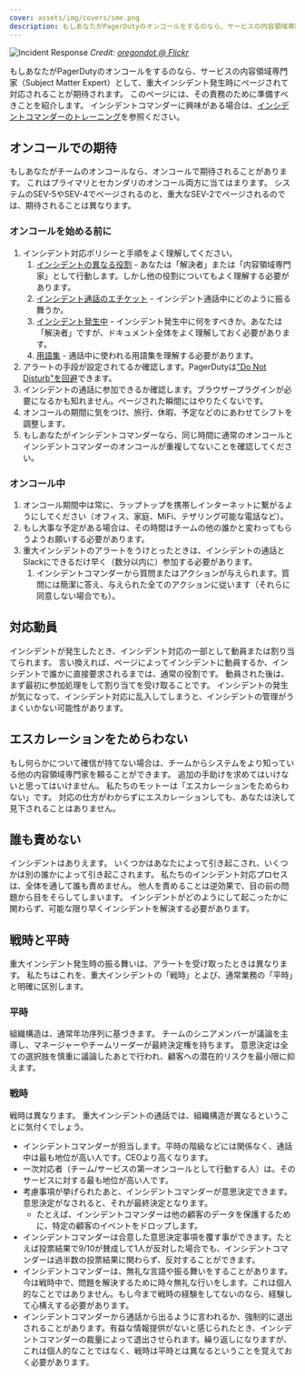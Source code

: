 ```yaml
---
cover: assets/img/covers/sme.png
description: もしあなたがPagerDutyのオンコールをするのなら、サービスの内容領域専門家（Subject Matter Expert）として、重大インシデント発生時にページされて対応されることが期待されます。このページには、その責務のために準備すべきことを紹介します。
---
```

![Incident Response](../assets/img/headers/incident_response.jpg)
*Credit: [oregondot @ Flickr](https://www.flickr.com/photos/oregondot/8743809853/in/album-72157633494644719/)*

もしあなたがPagerDutyのオンコールをするのなら、サービスの内容領域専門家（Subject Matter Expert）として、重大インシデント発生時にページされて対応されることが期待されます。
このページには、その責務のために準備すべきことを紹介します。
インシデントコマンダーに興味がある場合は、[インシデントコマンダーのトレーニング](/training/incident_commander.md)を参照ください。

## オンコールでの期待

もしあなたがチームのオンコールなら、オンコールで期待されることがあります。
これはプライマリとセカンダリのオンコール両方に当てはまります。
システムのSEV-5やSEV-4でページされるのと、重大なSEV-2でページされるのでは、期待されることは異なります。

### オンコールを始める前に

1. インシデント対応ポリシーと手順をよく理解してください。
    1. [インシデントの異なる役割](/before/different_roles.md) - あなたは「解決者」または「内容領域専門家」として行動します。しかし他の役割についてもよく理解する必要があります。
    1. [インシデント通話のエチケット](/before/call_etiquette.md) - インシデント通話中にどのように振る舞うか。
    1. [インシデント発生中](/during/during_an_incident.md) - インシデント発生中に何をすべきか。あなたは「解決者」ですが、ドキュメント全体をよく理解しておく必要があります。
    1. [用語集](/training/glossary.md) - 通話中に使われる用語集を理解する必要があります。
1. アラートの手段が設定されてるか確認します。PagerDutyは["Do Not Disturb"を回避](https://support.pagerduty.com/docs/notification-phone-numbers)できます。
1. インシデントの通話に参加できるか確認します。ブラウザープラグインが必要になるかも知れません。ページされた瞬間にはやりたくないです。
1. オンコールの期間に気をつけ、旅行、休暇、予定などのにあわせてシフトを調整します。
1. もしあなたがインシデントコマンダーなら、同じ時間に通常のオンコールとインシデントコマンダーのオンコールが重複してないことを確認してください。


### オンコール中

1. オンコール期間中は常に、ラップトップを携帯しインターネットに繋がるようにしてください（オフィス、家庭、MiFi、テザリング可能な電話など）。
1. もし大事な予定がある場合は、その時間はチームの他の誰かと変わってもらうようお願いする必要があります。
1. 重大インシデントのアラートをうけとったときは、インシデントの通話とSlackにできるだけ早く（数分以内に）参加する必要があります。
    1. インシデントコマンダーから質問またはアクションが与えられます。質問には簡潔に答え、与えられた全てのアクションに従います（それらに同意しない場合でも）。

## 対応動員

インシデントが発生したとき、インシデント対応の一部として動員または割り当てられます。
言い換えれば、ページによってインシデントに動員するか、インシデントで誰かに直接要求されるまでは、通常の役割です。
動員された後は、まず最初に参加処理をして割り当てを受け取ることです。
インシデントの発生が気になって、インシデント対応に乱入してしまうと、インシデントの管理がうまくいかない可能性があります。

## エスカレーションをためらわない

もし何らかについて確信が持てない場合は、チームからシステムをより知っている他の内容領域専門家を頼ることができます。
追加の手助けを求めてはいけないと思ってはいけません。
私たちのモットーは「エスカレーションをためらわない」です。
対応の仕方がわからずにエスカレーションしても、あなたは決して見下されることはありません。

## 誰も責めない

インシデントはありえます。
いくつかはあなたによって引き起こされ、いくつかは別の誰かによって引き起こされます。
私たちのインシデント対応プロセスは、全体を通して誰も責めません。
他人を責めることは逆効果で、目の前の問題から目をそらしてしまいます。
インシデントがどのようにして起こったかに関わらず、可能な限り早くインシデントを解決する必要があります。

## 戦時と平時

重大インシデント発生時の振る舞いは、アラートを受け取ったときは異なります。
私たちはこれを、重大インシデントの「戦時」とよび、通常業務の「平時」と明確に区別します。

### 平時

組織構造は、通常年功序列に基づきます。
チームのシニアメンバーが議論を主導し、マネージャーやチームリーダーが最終決定権を持ちます。
意思決定は全ての選択肢を慎重に議論したあとで行われ、顧客への潜在的リスクを最小限に抑えます。

### 戦時

戦時は異なります。
重大インシデントの通話では、組織構造が異なるということに気付くでしょう。

* インシデントコマンダーが担当します。平時の階級などには関係なく、通話中は最も地位が高い人です。CEOより高くなります。
* 一次対応者（チーム/サービスの第一オンコールとして行動する人）は。そのサービスに対する最も地位が高い人です。
* 考慮事項が挙げられたあと、インシデントコマンダーが意思決定できます。意思決定がなされると、それが最終決定となります。
    * たとえば、インシデントコマンダーは他の顧客のデータを保護するために、特定の顧客のイベントをドロップします。
* インシデントコマンダーは合意した意思決定事項を覆す事ができます。たとえば投票結果で9/10が賛成して1人が反対した場合でも、インシデントコマンダーは過半数の投票結果に関わらず、反対することができます。
* インシデントコマンダーは、無礼な言語や振る舞いをすることがあります。今は戦時中で、問題を解決するために時々無礼な行いをします。これは個人的なことではありません。もし今まで戦時の経験をしてないのなら、経験して心構えする必要があります。
* インシデントコマンダーから通話から出るように言われるか、強制的に退出されることがあります。有益な情報提供がないと感じられたとき、インシデントコマンダーの裁量によって退出させられます。繰り返しになりますが、これは個人的なことではなく、戦時は平時とは異なるということを覚えておく必要があります。
